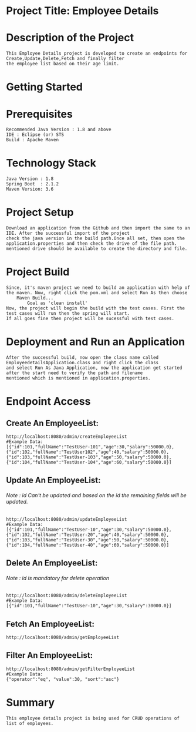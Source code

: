 # Project Title: Employee Details

# Description of the Project
	This Employee Details project is developed to create an endpoints for Create,Update,Delete,Fetch and finally filter 
	the employee list based on their age limit.

# Getting Started
# Prerequisites
	Recommended Java Version : 1.8 and above
	IDE : Eclipse (or) STS
	Build : Apache Maven

# Technology Stack
	Java Version : 1.8
	Spring Boot  : 2.1.2
	Maven Version: 3.6

# Project Setup
	Download an application from the Github and then import the same to an IDE. After the successful import of the project 
	check the java version in the build path.Once all set, then open the application.properties and then check the drive of the file path.
	mentioned drive should be available to create the directory and file.
	

# Project Build
	Since, it's maven project we need to build an application with help of the maven. Now, right click the pom.xml and select Run As then choose 
		Maven Build...
			Goal as 'clean install'
	Now, the project will begin the build with the test cases. First the test cases will run then the spring will start.
	If all goes fine then project will be sucessful with test cases.
	
# Deployment and Run an Application
	After the successful build, now open the class name called EmployeedetailsApplication.class and right click the class
	and select Run As Java Application, now the application get started after the start need to verify the path and filename
	mentioned which is mentioned in application.properties.
	
# Endpoint Access
## Create An EmployeeList:
	http://localhost:8080/admin/createEmployeeList
	#Example Data:
	[{"id":101,"fullName":"TestUser-101","age":30,"salary":50000.0},{"id":102,"fullName":"TestUser102","age":40,"salary":50000.0},{"id":103,"fullName":"TestUser-103","age":50,"salary":50000.0},{"id":104,"fullName":"TestUser-104","age":60,"salary":50000.0}]
## Update An EmployeeList:
###### Note : id Can't be updated and based on the id the remaining fields will be updated.
	http://localhost:8080/admin/updateEmployeeList
	#Example Data:
	[{"id":101,"fullName":"TestUser-10","age":30,"salary":50000.0},{"id":102,"fullName":"TestUser-20","age":40,"salary":50000.0},  {"id":103,"fullName":"TestUser-30","age":50,"salary":50000.0},{"id":104,"fullName":"TestUser-40","age":60,"salary":50000.0}]
## Delete An EmployeeList:
###### Note : id is mandatory for delete operation
	http://localhost:8080/admin/deleteEmployeeList
	#Example Data:
	[{"id":101,"fullName":"TestUser-10","age":30,"salary":30000.0}]
## Fetch An EmployeeList:
	http://localhost:8080/admin/getEmployeeList
## Filter An EmployeeList: 
	http://localhost:8080/admin/getFilterEmployeeList
	#Example Data:
	{"operator":"eq", "value":30, "sort":"asc"}
		


# Summary
	This employee details project is being used for CRUD operations of list of employees.
	
